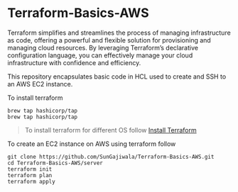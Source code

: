# Terraform-Basics-AWS

Terraform simplifies and streamlines the process of managing infrastructure as code, offering a powerful and flexible solution for provisioning and managing cloud resources. By leveraging Terraform’s declarative configuration language, you can effectively manage your cloud infrastructure with confidence and efficiency.

This repository encapsulates basic code in HCL used to create and SSH to an AWS EC2 instance.

To install terraform

```
brew tap hashicorp/tap
brew tap hashicorp/tap
```
> To install terraform for different OS follow [Install Terraform](https://developer.hashicorp.com/terraform/tutorials/aws-get-started/install-cli)

To create an EC2 instance on AWS using terraform follow

```
git clone https://github.com/SunGajiwala/Terraform-Basics-AWS.git
cd Terraform-Basics-AWS/server
terraform init
terraform plan
terraform apply
```